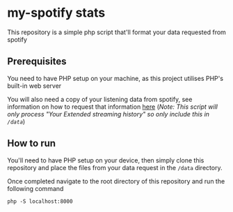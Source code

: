 # my-spotify stats 
This repository is a simple php script that'll format your data requested from spotify 

## Prerequisites 
You need to have PHP setup on your machine, as this project utilises PHP's built-in web server

You will also need a copy of your listening data from spotify, see information on how to request that information [here](https://support.spotify.com/uk/article/data-rights-and-privacy-settings/) 
(*Note: This script will only process "Your Extended streaming history" so only include this in `/data`*)

## How to run 
You'll need to have PHP setup on your device, then simply clone this repository and place the files from your data
request in the `/data` directory. 

Once completed navigate to the root directory of this repository and run the following command
```
php -S localhost:8000
```
